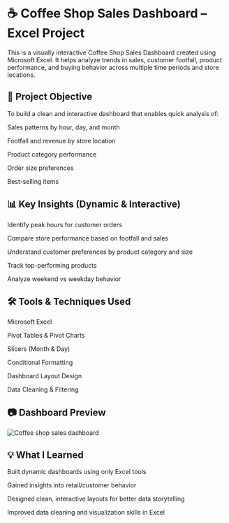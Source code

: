 # ☕ Coffee Shop Sales Dashboard – Excel Project
This is a visually interactive Coffee Shop Sales Dashboard created using Microsoft Excel. It helps analyze trends in sales, customer footfall, product performance, and buying behavior across multiple time periods and store locations.

## 📌 Project Objective
To build a clean and interactive dashboard that enables quick analysis of:

Sales patterns by hour, day, and month

Footfall and revenue by store location

Product category performance

Order size preferences

Best-selling items

## 📊 Key Insights (Dynamic & Interactive)
Identify peak hours for customer orders

Compare store performance based on footfall and sales

Understand customer preferences by product category and size

Track top-performing products

Analyze weekend vs weekday behavior

## 🛠 Tools & Techniques Used
Microsoft Excel

Pivot Tables & Pivot Charts

Slicers (Month & Day)

Conditional Formatting

Dashboard Layout Design

Data Cleaning & Filtering

## 📷 Dashboard Preview

![Coffee shop sales dashboard](https://github.com/user-attachments/assets/370b3731-247d-42ad-9c25-bc906fdf02f5)


## 💡 What I Learned
Built dynamic dashboards using only Excel tools

Gained insights into retail/customer behavior

Designed clean, interactive layouts for better data storytelling

Improved data cleaning and visualization skills in Excel

